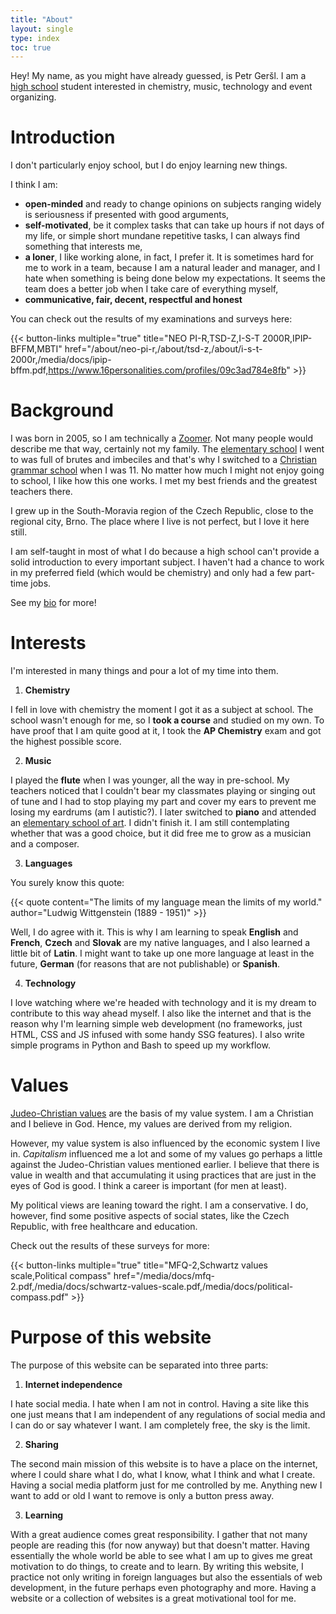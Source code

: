 ```yaml
---
title: "About"
layout: single
type: index
toc: true
---
```

Hey! My name, as you might have already guessed, is Petr Geršl. I am a [high school](https://www.cmgp.cz/) student interested in chemistry, music, technology and event organizing.


# Introduction
I don't particularly enjoy school, but I do enjoy learning new things. 

I think I am:
- **open-minded** and ready to change opinions on subjects ranging widely is seriousness if presented with good arguments,
- **self-motivated**, be it complex tasks that can take up hours if not days of my life, or simple short mundane repetitive tasks, I can always find something that interests me,
- **a loner**, I like working alone, in fact, I prefer it. It is sometimes hard for me to work in a team, because I am a natural leader and manager, and I hate when something is being done below my expectations. It seems the team does a better job when I take care of everything myself,
- **communicative, fair, decent, respectful and honest**

You can check out the results of my examinations and surveys here:

{{< button-links multiple="true" title="NEO PI-R,TSD-Z,I-S-T 2000R,IPIP-BFFM,MBTI" href="/about/neo-pi-r,/about/tsd-z,/about/i-s-t-2000r,/media/docs/ipip-bffm.pdf,https://www.16personalities.com/profiles/09c3ad784e8fb" >}}

# Background

I was born in 2005, so I am technically a [Zoomer](https://en.wikipedia.org/wiki/Generation_Z). Not many people would describe me that way, certainly not my family. The [elementary school](https://www.zsmenin.cz/) I went to was full of brutes and imbeciles and that's why I switched to a [Christian grammar school](https://www.cmgp.cz/) when I was 11. No matter how much I might not enjoy going to school, I like how this one works. I met my best friends and the greatest teachers there.

I grew up in the South-Moravia region of the Czech Republic, close to the regional city, Brno. The place where I live is not perfect, but I love it here still.

I am self-taught in most of what I do because a high school can't provide a solid introduction to every important subject. I haven't had a chance to work in my preferred field (which would be chemistry) and only had a few part-time jobs.

See my [bio](/bio/) for more!

# Interests

I'm interested in many things and pour a lot of my time into them.

1. **Chemistry**

I fell in love with chemistry the moment I got it as a subject at school. The school wasn't enough for me, so I **took a course** and studied on my own. To have proof that I am quite good at it, I took the **AP Chemistry** exam and got the highest possible score.

2. **Music**

I played the **flute** when I was younger, all the way in pre-school. My teachers noticed that I couldn't bear my classmates playing or singing out of tune and I had to stop playing my part and cover my ears to prevent me losing my eardrums (am I autistic?). I later switched to **piano** and attended an [elementary school of art](http://zusvarhanicka.cz/). I didn't finish it. I am still contemplating whether that was a good choice, but it did free me to grow as a musician and a composer.

3. **Languages**

You surely know this quote:

{{< quote content="The limits of my language mean the limits of my world." author="Ludwig Wittgenstein (1889 - 1951)" >}}

Well, I do agree with it. This is why I am learning to speak **English** and **French**, **Czech** and **Slovak** are my native languages, and I also learned a little bit of **Latin**. I might want to take up one more language at least in the future, **German** (for reasons that are not publishable) or **Spanish**.

4. **Technology**

I love watching where we're headed with technology and it is my dream to contribute to this way ahead myself. I also like the internet and that is the reason why I'm learning simple web development (no frameworks, just HTML, CSS and JS infused with some handy SSG features). I also write simple programs in Python and Bash to speed up my workflow.

# Values

[Judeo-Christian values](https://dennisprager.com/column/what-are-judeo-christian-values/) are the basis of my value system. I am a Christian and I believe in God. Hence, my values are derived from my religion.

However, my value system is also influenced by the economic system I live in. *Capitalism* influenced me a lot and some of my values go perhaps a little against the Judeo-Christian values mentioned earlier. I believe that there is value in wealth and that accumulating it using practices that are just in the eyes of God is good. I think a career is important (for men at least).

My political views are leaning toward the right. I am a conservative. I do, however, find some positive aspects of social states, like the Czech Republic, with free healthcare and education.

Check out the results of these surveys for more:

{{< button-links multiple="true" title="MFQ-2,Schwartz values scale,Political compass" href="/media/docs/mfq-2.pdf,/media/docs/schwartz-values-scale.pdf,/media/docs/political-compass.pdf" >}}

# Purpose of this website

The purpose of this website can be separated into three parts:

1. **Internet independence**

I hate social media. I hate when I am not in control. Having a site like this one just means that I am independent of any regulations of social media and I can do or say whatever I want. I am completely free, the sky is the limit. 

2. **Sharing**

The second main mission of this website is to have a place on the internet, where I could share what I do, what I know, what I think and what I create. Having a social media platform just for me controlled by me. Anything new I want to add or old I want to remove is only a button press away.

3. **Learning**

With a great audience comes great responsibility. I gather that not many people are reading this (for now anyway) but that doesn't matter. Having essentially the whole world be able to see what I am up to gives me great motivation to do things, to create and to learn. By writing this website, I practice not only writing in foreign languages but also the essentials of web development, in the future perhaps even photography and more. Having a website or a collection of websites is a great motivational tool for me.